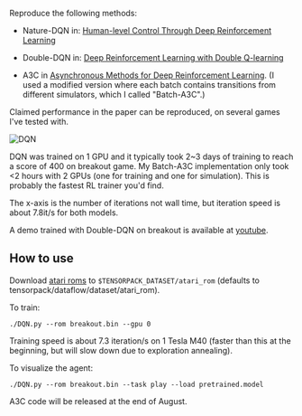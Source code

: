 Reproduce the following methods:

+ Nature-DQN in:
[Human-level Control Through Deep Reinforcement Learning](http://www.nature.com/nature/journal/v518/n7540/full/nature14236.html)

+ Double-DQN in:
[Deep Reinforcement Learning with Double Q-learning](http://arxiv.org/abs/1509.06461)

+ A3C in [Asynchronous Methods for Deep Reinforcement Learning](http://arxiv.org/abs/1602.01783). (I
used a modified version where each batch contains transitions from different simulators, which I called "Batch-A3C".)

Claimed performance in the paper can be reproduced, on several games I've tested with.

![DQN](curve-breakout.png)

DQN was trained on 1 GPU and it typically took 2~3 days of training to reach a score of 400 on breakout game.
My Batch-A3C implementation only took <2 hours with 2 GPUs (one for training and one for simulation).
This is probably the fastest RL trainer you'd find.

The x-axis is the number of iterations not wall time, but iteration speed is about 7.8it/s for both models.

A demo trained with Double-DQN on breakout is available at [youtube](https://youtu.be/o21mddZtE5Y).

## How to use

Download [atari roms](https://github.com/openai/atari-py/tree/master/atari_py/atari_roms) to
`$TENSORPACK_DATASET/atari_rom` (defaults to tensorpack/dataflow/dataset/atari_rom).

To train:
```
./DQN.py --rom breakout.bin --gpu 0
```
Training speed is about 7.3 iteration/s on 1 Tesla M40
(faster than this at the beginning, but will slow down due to exploration annealing).

To visualize the agent:
```
./DQN.py --rom breakout.bin --task play --load pretrained.model
```

A3C code will be released at the end of August.
